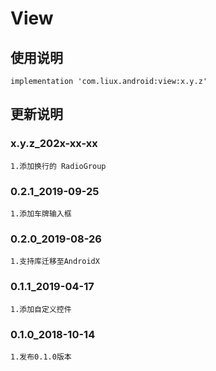 View
===

使用说明
---
```
implementation 'com.liux.android:view:x.y.z'
```

更新说明
---
### x.y.z_202x-xx-xx
    1.添加换行的 RadioGroup

### 0.2.1_2019-09-25
    1.添加车牌输入框

### 0.2.0_2019-08-26
    1.支持库迁移至AndroidX

### 0.1.1_2019-04-17
    1.添加自定义控件

### 0.1.0_2018-10-14
    1.发布0.1.0版本